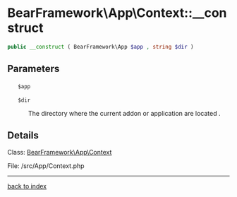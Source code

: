 # BearFramework\App\Context::__construct

```php
public __construct ( BearFramework\App $app , string $dir )
```

## Parameters

&nbsp;&nbsp;&nbsp;&nbsp;&nbsp;&nbsp;`$app`

&nbsp;&nbsp;&nbsp;&nbsp;&nbsp;&nbsp;`$dir`

&nbsp;&nbsp;&nbsp;&nbsp;&nbsp;&nbsp;&nbsp;&nbsp;&nbsp;&nbsp;&nbsp;&nbsp;The directory where the current addon or application are located .

## Details

Class: [BearFramework\App\Context](bearframework.app.context.class.md)

File: /src/App/Context.php

---

[back to index](index.md)

